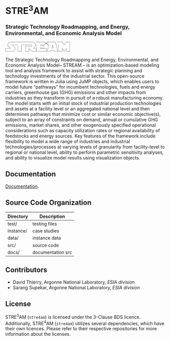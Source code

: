 
# STRE<sup>3</sup>AM
### Strategic Technology Roadmapping, and Energy, Environmental, and Economic Analysis Model



<p class="aligncenter"> <img src="./docs/docs/img/2025_logo.png" width="40%" height="40%"
title="stre3am fr"> </p>

The Strategic Technology Roadmapping and Energy, Environmental, and Economic
Analysis Model– STREAM – is an optimization-based modeling tool and analysis
framework to assist with strategic planning and technology investments of the
industrial sector. This open-source framework is written in Julia using JuMP
objects, which enables users to model future “pathways” for incumbent
technologies, fuels and energy carriers, greenhouse gas (GHG) emissions and
other impacts from industries as they transform in pursuit of a robust
manufacturing economy. The model starts with an initial stock of industrial
production technologies and assets at a facility level or an aggregated national
level and then determines pathways that minimize cost or similar economic
objective(s), subject to an array of constraints on demand, annual or cumulative
GHG emissions, market shares, and other exogenously specified operational
considerations such as capacity utilization rates or regional availability of
feedstocks and energy sources. Key features of the framework include flexibility
to model a wide range of industries and industrial technologies/processes at
varying levels of granularity from facility-level to regional or national level,
ability to perform parametric sensitivity analyses, and ability to visualize
model results using visualization objects.


## Documentation

[Documentation](https://dthierry.github.io/stre3am/).

## Source Code Organization

|  Directory | Description       |
|------------|-------------------|
| test/      | testing files     |
| instance/  | case studies      |
| data/      | instance data     |
| src/       | source code       |
| docs/      | documentation src |


## Contributors

- David Thierry, Argonne National Laboratory, *ESIA division*
- Sarang Supekar, Argonne National Laboratory, *ESIA division*

## License
 
STRE<sup>3</sup>AM (`stre4am`) is licensed under the 3-Clause BDS licence.
Additionally, STRE<sup>4</sup>AM (`stre4am`) utilizes several dependencies, which
have their own licences. Please refer to their respective repositories for more
information about the licenses. 

